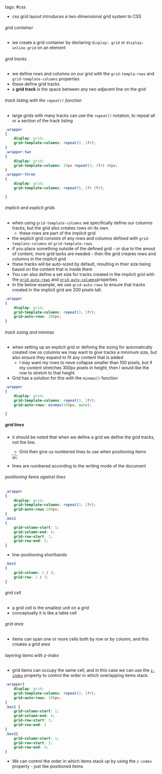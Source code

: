 tags: #css 
- css grid layout introduces a two-dimensional grid system to CSS

###### grid container
- we create a grid container by declaring `display: grid` or `display: unline-grid` on an element
###### grid tracks
- we define rows and columns on our grid with the `grid-templa-rows` and `grid-template-columns` properties
- these define grid tracks
- a **grid track** is the space between any two adjacent line on the grid
###### track listing with the `repeat()` function
- large grids with many tracks can use the `repeat()` notation, to repeat all or a section of the track listing
``` css
.wrapper
{
	display: grid;
	grid-template-columns: repeat(3, 1fr);
}
.wrapper-two
{
	display: grid;
	grid-template-columns: 20px repeat(3, 1fr) 40px;
}
.wrapper-three
{
	display: grid;
	grid-template-columns: repeat(5, 1fr 2fr);

}
```

###### implicit and explicit grids
- when using `grid-template-columns` we specifically define our columns tracks, but the grid also creates rows on its own.
	- these rows are part of the implicit grid
- the explicit grid consists of any rows and columns defined with `grid-template-columns` or `grid-template-rows`
- if you place something outside of the defined grid - or due to the amout of content, more grid tacks are needed - then the grid creares rows and columns in the implicit grid
- these tracks will be auto-sized by default, resulting in their size being based on the content that is inside them
- You can also define a set size for tracks created in the implicit grid with the [`grid-auto-rows`](https://developer.mozilla.org/en-US/docs/Web/CSS/grid-auto-rows) and [`grid-auto-columns`](https://developer.mozilla.org/en-US/docs/Web/CSS/grid-auto-columns)properties
- In the below example, we use `grid-auto-rows` to ensure that tracks created in the implicit grid are 200 pixels tall.

``` css
.wrapper
{
	display: grid;
	grid-template-columns: repeat(3, 1fr);
	grid-auto-rows: 200px;
}
```

###### track sizing and minmax
- when setting up an explicit grid or defining the sizing for automatically created row os columns we may want to give tracks a minimum size, but also ensure they expand to fit any content that is added
	- I may want my rows to neve collapse smaller than 100 pixels, but if my content stretches 300px pixels in height, then I would like the row to stretch to that height
- Grid has a solution for this with the `minmax()` function
``` css
.wrapper
{
	display: grid;
	grid-template-columns: repeat(3, 1fr);
	grid-auto-rows: minmax(100px, auto);

}
```

##### grid lines
- it should be noted that when we define a grid we define the grid tracks, not the line.
	- Grid then give us numbered lines to use when positioning items
	<img src='https://developer.mozilla.org/en-US/docs/Web/CSS/CSS_Grid_Layout/Basic_Concepts_of_Grid_Layout/1_diagram_numbered_grid_lines.png'>

- lines are numbered according to the writing mode of the document
###### positioning items against lines
``` css
.wrapper
{
	display: grid;
	grid-template-columns: repeat(3, 1fr);
	grid-auto-rows:100px;
}
.box1
{
	grid-column-start: 1;
	grid-column-end: 4;
	grid-row-start: 1;
	grid-row-end: 3;
}
```
- line-positioning shorthands
``` css
.box1
{
	grid-column: 1 / 4;
	grid-row: 1 / 3;
}

```

###### grid cell
- a grid cell is the smallest unit on a grid
- conceptually it is like a table cell
###### grid area
- items can span one or more cells both by row or by column, and this creates a _grid area_

###### layering items with z-index
- grid items can occupy the same cell, and in this case we can use the [`z-index`](https://developer.mozilla.org/en-US/docs/Web/CSS/z-index) property to control the order in which overlapping items stack.
``` css
.wrapper{
	display: grid;
	grid-template-columns: repeat(3, 1fr);
	grid-auto-rows: 100px;
}
.box1 {
	grid-column-start: 1;
	grid-column-end: 4;
	grid-row-start: 1;
	grid-row-end: 3
}
.box2{
	grid-column-start: 1;
	grid-row-start: 2;
	grid-row-end: 4;
}
```
- We can control the order in which items stack up by using the `z-index` property - just like positioned items